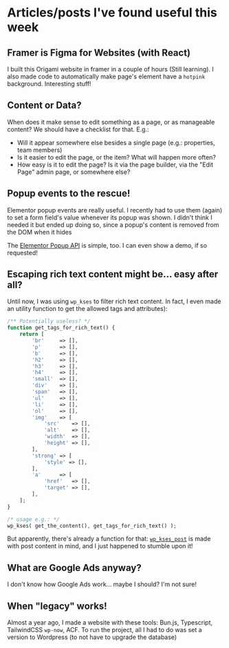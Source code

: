 # Articles/posts I've found useful this week

## Framer is Figma for Websites (with React)

I built this Origami website in framer in a couple of hours (Still learning).
I also made code to automatically make page's element have a `hotpink` background. Interesting stuff!

## Content or Data?

When does it make sense to edit something as a page, or as manageable content?
We should have a checklist for that. E.g.:

- Will it appear somewhere else besides a single page (e.g.: properties, team members)
- Is it easier to edit the page, or the item? What will happen more often?
- How easy is it to edit the page? Is it via the page builder, via the "Edit Page" admin page, or somewhere else?

## Popup events to the rescue!

Elementor popup events are really useful. I recently had to use them (again) to set a form field's value whenever its
popup was shown.
I didn't think I needed it but ended up doing so, since a popup's content is removed from the DOM when it hides

The [Elementor Popup API](https://developers.elementor.com/elementor-pro-2-7-popup-events/) is simple, too. I can even
show a demo, if so requested!

## Escaping rich text content might be... easy after all?

Until now, I was using `wp_kses` to filter rich text content.
In fact, I even made an utility function to get the allowed tags
and attributes):

```php
/** Potentially useless? */
function get_tags_for_rich_text() {
	return [
		'br'     => [],
		'p'      => [],
		'b'      => [],
		'h2'     => [],
		'h3'     => [],
		'h4'     => [],
		'small'  => [],
		'div'    => [],
		'span'   => [],
		'ul'     => [],
		'li'     => [],
		'ol'     => [],
		'img'    => [
			'src'    => [],
			'alt'    => [],
			'width'  => [],
			'height' => [],
		],
		'strong' => [
			'style' => [],
		],
		'a'      => [
			'href'   => [],
			'target' => [],
		],
	];
}

/* usage e.g.: */
wp_kses( get_the_content(), get_tags_for_rich_text() );
```

But apparently, there's already a function for
that: [`wp_kses_post`](https://developer.wordpress.org/reference/functions/wp_kses_post/) is made with post content in
mind, and I just happened to stumble upon it!

## What are Google Ads anyway?

I don't know how Google Ads work... maybe I should? I'm not sure!

## When "legacy" works!

Almost a year ago, I made a website with these tools: Bun.js, Typescript, TailwindCSS `wp-now`, ACF. To run the project,
all I had to do was set a version to Wordpress (to not have to upgrade the database) 